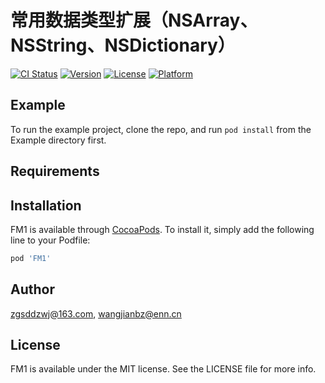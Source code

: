 # 常用数据类型扩展（NSArray、NSString、NSDictionary）

[![CI Status](https://img.shields.io/travis/zgsddzwj@163.com/FM1.svg?style=flat)](https://travis-ci.org/zgsddzwj@163.com/FM1)
[![Version](https://img.shields.io/cocoapods/v/FM1.svg?style=flat)](https://cocoapods.org/pods/FM1)
[![License](https://img.shields.io/cocoapods/l/FM1.svg?style=flat)](https://cocoapods.org/pods/FM1)
[![Platform](https://img.shields.io/cocoapods/p/FM1.svg?style=flat)](https://cocoapods.org/pods/FM1)

## Example

To run the example project, clone the repo, and run `pod install` from the Example directory first.

## Requirements

## Installation

FM1 is available through [CocoaPods](https://cocoapods.org). To install
it, simply add the following line to your Podfile:

```ruby
pod 'FM1'
```

## Author

zgsddzwj@163.com, wangjianbz@enn.cn

## License

FM1 is available under the MIT license. See the LICENSE file for more info.
